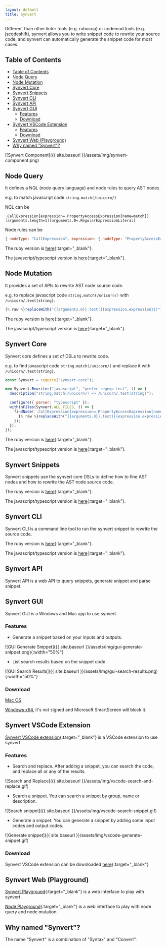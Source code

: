 ```yaml
---
layout: default
title: Synvert
---
```


Different than other linter tools (e.g. rubocop) or codemod tools (e.g. jscodeshift),
synvert allows you to write snippet code to rewrite your source code,
and synvert can automatically generate the snippet code for most cases.

## Table of Contents

- [Table of Contents](#table-of-contents)
- [Node Query](#node-query)
- [Node Mutation](#node-mutation)
- [Synvert Core](#synvert-core)
- [Synvert Snippets](#synvert-snippets)
- [Synvert CLI](#synvert-cli)
- [Synvert API](#synvert-api)
- [Synvert GUI](#synvert-gui)
  - [Features](#features)
  - [Download](#download)
- [Synvert VSCode Extension](#synvert-vscode-extension)
  - [Features](#features-1)
  - [Download](#download-1)
- [Synvert Web (Playground)](#synvert-web-playground)
- [Why named "Synvert"?](#why-named-synvert)

![Synvert Component]({{ site.baseurl }}/assets/img/synvert-component.png)

## Node Query

It defines a NQL (node query language) and node rules to query AST nodes.

e.g. to match javascript code `string.match(/unicorn/)`

NQL can be
```
.CallExpression[expression=.PropertyAccessExpression[name=match]][arguments.length=1][arguments.0=.RegularExpressionLiteral]
```

Node rules can be
```javascript
{ nodeType: "CallExpression", expression: { nodeType: "PropertyAccessExpression", name: "match" }, arguments: { length: 1, 0: { nodeType: "RegularExpressionLiteral" } } }
```

The ruby version is [here](https://github.com/xinminlabs/node-query-ruby){:target="_blank"}.

The javascript/typescript version is [here](https://github.com/xinminlabs/node-query-javascript){:target="_blank"}.

## Node Mutation

It provides a set of APIs to rewrite AST node source code.

e.g. to replace javascript code `string.match(/unicorn/)` with `/unicorn/.test(string)`.

```javascript
{% raw %}replaceWith("{{arguments.0}}.test({{expression.expression}})");{% endraw %}
```

The ruby version is [here](https://github.com/xinminlabs/node-mutation-ruby){:target="_blank"}.

The javascript/typescript version is [here](https://github.com/xinminlabs/node-mutation-javascript){:target="_blank"}.

## Synvert Core

Synvert core defines a set of DSLs to rewrite code.

e.g. to find javascript code `string.match(/unicorn/)` and replace it with `/unicorn/.test(string)`.

```javascript
const Synvert = require("synvert-core");

new Synvert.Rewriter("javascript", "prefer-regexp-test", () => {
  description("string.match(/unicorn/) => /unicorn/.test(string)");

  configure({ parser: "typescript" });
  withinFiles(Synvert.ALL_FILES, () => {
    findNode(`.CallExpression[expression=.PropertyAccessExpression[name=match]][arguments.length=1][arguments.0=.RegularExpressionLiteral]`, () => {
      {% raw %}replaceWith("{{arguments.0}}.test({{expression.expression}})");{% endraw %}
    });
  });
});
```

The ruby version is [here](https://github.com/xinminlabs/synvert-core-ruby){:target="_blank"}.

The javascript/typescript version is [here](https://github.com/xinminlabs/synvert-core-javascript){:target="_blank"}.

## Synvert Snippets

Synvert snippets use the synvert core DSLs to define how to fine AST nodes and how to rewrite the AST node source code.

The ruby version is [here](https://github.com/xinminlabs/synvert-snippets-ruby){:target="_blank"}.

The javascript/typescript version is [here](https://github.com/xinminlabs/synvert-snippets-javascript){:target="_blank"}.

## Synvert CLI

Synvert CLI is a command line tool to run the synvert snippet to rewrite the source code.

The ruby version is [here](https://github.com/xinminlabs/synvert-ruby){:target="_blank"}.

The javascript/typescript version is [here](https://github.com/xinminlabs/synvert-javascript){:target="_blank"}.

## Synvert API

Synvert API is a web API to query snippets, generate snippet and parse snippet.

## Synvert GUI

Synvert GUI is a Windows and Mac app to use synvert.

### Features

- Generate a snippet based on your inputs and outputs.

![GUI Generate Snippet]({{ site.baseurl }}/assets/img/gui-generate-snippet.png){:width="50%"}

- List search results based on the snippet code.

![GUI Search Results]({{ site.baseurl }}/assets/img/gui-search-results.png){:width="50%"}

### Download

[Mac OS](https://download-synvert.xinminlabs.com/download/latest/osx)

[Windows x64](https://download-synvert.xinminlabs.com/download/latest/windows_64), it's not signed and Microsoft SmartScreen will block it.

## Synvert VSCode Extension

[Synvert VSCode extension](https://marketplace.visualstudio.com/items?itemName=xinminlabs.synvert){:target="_blank"} is a VSCode extension to use synvert.

### Features

- Search and replace. After adding a snippet, you can search the code, and replace all or any of the results.

![Search and Replace]({{ site.baseurl }}/assets/img/vscode-search-and-replace.gif)

- Search a snippet. You can search a snippet by group, name or description.

![Search snippet]({{ site.baseurl }}/assets/img/vscode-search-snippet.gif)

- Generate a snippet. You can generate a snippet by adding some input codes and output codes.

![Generate snippet]({{ site.baseurl }}/assets/img/vscode-generate-snippet.gif)

### Download

Synvert VSCode extension can be downloaded [here](https://marketplace.visualstudio.com/items?itemName=xinminlabs.synvert){:target="_blank"}

## Synvert Web (Playground)

[Synvert Playground](https://playground.synvert.net/){:target="_blank"} is a web interface to play with synvert.

[Node Playground](https://node-playground.synvert.net/){:target="_blank"} is a web interface to play with node query and node mutation.

## Why named "Synvert"?

The name "Synvert" is a combination of "Syntax" and "Convert".
